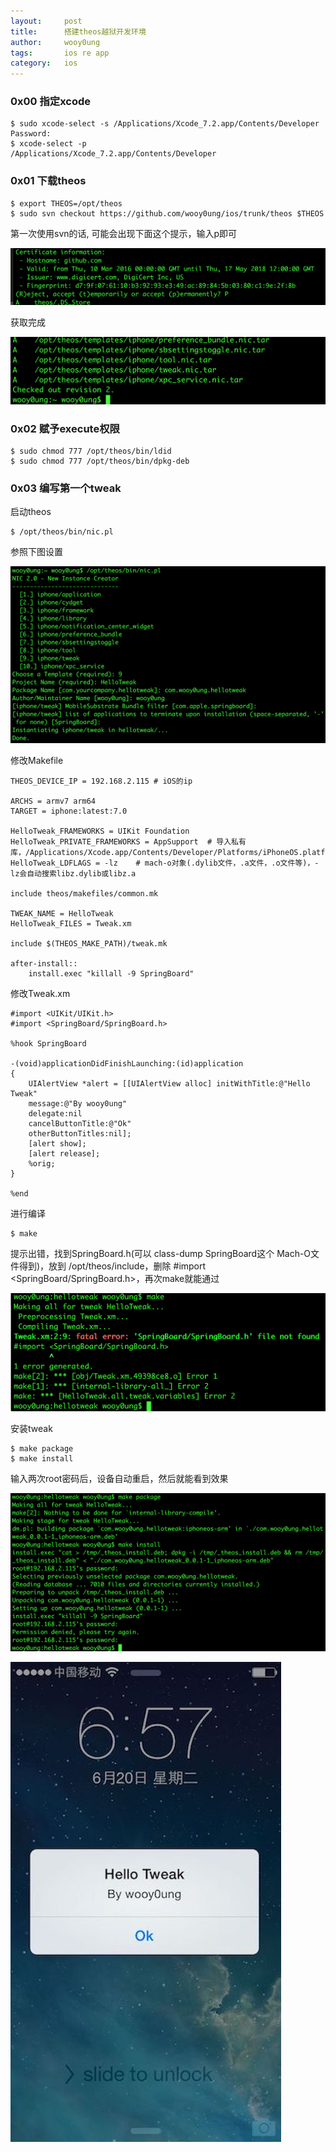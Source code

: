 ```yaml
---
layout:     post
title:      搭建theos越狱开发环境
author:     wooy0ung
tags: 		ios re app
category:  	ios
---
```



### 0x00 指定xcode

```
$ sudo xcode-select -s /Applications/Xcode_7.2.app/Contents/Developer
Password:
$ xcode-select -p
/Applications/Xcode_7.2.app/Contents/Developer
```
<!-- more -->


### 0x01 下载theos

```
$ export THEOS=/opt/theos        
$ sudo svn checkout https://github.com/wooy0ung/ios/trunk/theos $THEOS
```

第一次使用svn的话, 可能会出现下面这个提示，输入p即可

![](/assets/img/ios/2017-06-15-theos-configure/0x00.png)

获取完成

![](/assets/img/ios/2017-06-15-theos-configure/0x01.png)


### 0x02 赋予execute权限

```
$ sudo chmod 777 /opt/theos/bin/ldid
$ sudo chmod 777 /opt/theos/bin/dpkg-deb
```


### 0x03 编写第一个tweak

启动theos

```
$ /opt/theos/bin/nic.pl
```

参照下图设置

![](/assets/img/ios/2017-06-15-theos-configure/0x02.png)

修改Makefile
```
THEOS_DEVICE_IP = 192.168.2.115	# iOS的ip

ARCHS = armv7 arm64
TARGET = iphone:latest:7.0

HelloTweak_FRAMEWORKS = UIKit Foundation
HelloTweak_PRIVATE_FRAMEWORKS = AppSupport	# 导入私有库，/Applications/Xcode.app/Contents/Developer/Platforms/iPhoneOS.platform/Developer/SDKs/iPhoneOS9.3.sdk/System/Library/
HelloTweak_LDFLAGS = -lz	# mach-o对象(.dylib文件，.a文件，.o文件等)，-lz会自动搜索libz.dylib或libz.a

include theos/makefiles/common.mk

TWEAK_NAME = HelloTweak
HelloTweak_FILES = Tweak.xm

include $(THEOS_MAKE_PATH)/tweak.mk

after-install::
	install.exec "killall -9 SpringBoard"
```

修改Tweak.xm

```
#import <UIKit/UIKit.h>
#import <SpringBoard/SpringBoard.h>

%hook SpringBoard

-(void)applicationDidFinishLaunching:(id)application
{
	UIAlertView *alert = [[UIAlertView alloc] initWithTitle:@"Hello Tweak"
	message:@"By wooy0ung"
	delegate:nil
	cancelButtonTitle:@"Ok"
	otherButtonTitles:nil];
	[alert show];
	[alert release];
	%orig;
}

%end
```

进行编译

```
$ make
```

提示出错，找到SpringBoard.h(可以 class-dump SpringBoard这个 Mach-O文件得到)，放到 /opt/theos/include，删除 #import <SpringBoard/SpringBoard.h>，再次make就能通过

![](/assets/img/ios/2017-06-15-theos-configure/0x03.png)

安装tweak

```
$ make package
$ make install
```

输入两次root密码后，设备自动重启，然后就能看到效果

![](/assets/img/ios/2017-06-15-theos-configure/0x04.png)

![](/assets/img/ios/2017-06-15-theos-configure/0x05.png)